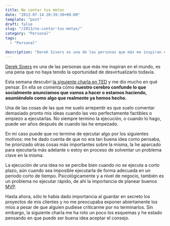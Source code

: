 ```yaml
---
title: No contar tus metas
date: "2013-07-14 20:39:30+00:00"
template: "post"
draft: false
slug: "/2013/no-contar-tus-metas/"
category: "Personal"
tags:
  - "Personal"

description: "Derek Sivers es una de las personas que más me inspiran en el mundo, es una pena que no haya tenido la oportunidad de desvirtualizarlo todavía."
---
```


[Derek Sivers](http://sivers.org) es una de las personas que más me inspiran en el mundo, es una pena que no haya tenido la oportunidad de desvirtualizarlo todavía.

Esta semana descubrí [la siguiente charla en TED](http://www.ted.com/talks/derek_sivers_keep_your_goals_to_yourself.html) y me dio mucho en qué pensar. En ella se comenta cómo **nuestro cerebro confunde lo que socialmente anunciamos que vamos a hacer o estamos haciendo, asumiéndolo como algo que realmente ya hemos hecho.**

Una de las cosas de las que me suelo arrepentir es que suelo comentar demasiado pronto mis ideas cuando las veo perfectamente factibles o empiezo a ejecutarlas. No siempre termino la ejecución, o cuando lo hago, puede ser años después de cuando las he empezado.

En mi caso puede que no termine de ejecutar algo por los siguientes motivos: me he dado cuenta de que no era tan buena idea como pensaba, he priorizado otras cosas más importantes sobre la misma, la he aparcado para ejecutarla más adelante o estoy en proceso de solventar un problema clave en la misma.

La ejecución de una idea no se percibe bien cuando no se ejecuta a corto plazo, aún cuando sea imposible ejecutarla de forma adecuada en un periodo corto de tiempo. Psicológicamente y a nivel de negocio, también es un problema no ejecutar rápido, de ahí la importancia de planear buenos [MVP](http://es.wikipedia.org/wiki/Producto_viable_m%C3%ADnimo).

Hasta ahora, sólo le había dado importancia al guardar en secreto los proyectos de mis clientes y no me preocupaba exponer abiertamente los míos a pesar de que alguien pudiese criticarme por no terminarlos. Sin embargo, la siguiente charla me ha roto un poco los esquemas y he estado pensando en que puede ser buena idea aceptar el consejo.


